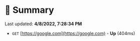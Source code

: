 # 📖 Summary
Last updated: **4/8/2022, 7:28:34 PM**

- `GET` [https://google.com](https://google.com) - **Up** (404ms)
